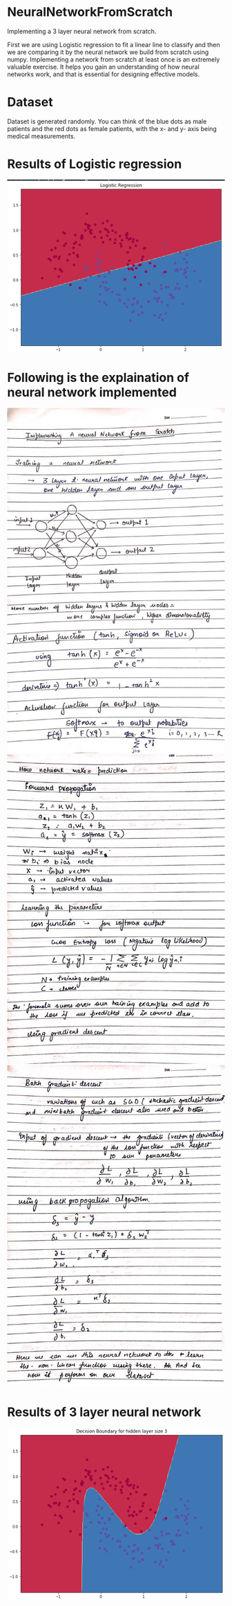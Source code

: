 # NeuralNetworkFromScratch
Implementing a 3 layer neural network from scratch.

First we are using Logistic regression to fit a linear line to classify and then we are comparing it by the neural network we build from scratch using numpy. Implementing a network from scratch at least once is an extremely valuable exercise. It helps you gain an understanding of how neural networks work, and that is essential for designing effective models.

# Dataset
Dataset is generated randomly.
You can think of the blue dots as male patients and the red dots as female patients, with the x- and y- axis being medical measurements.

# Results of Logistic regression
![alt text](https://github.com/samyak74/NeuralNetworkFromScratch/blob/master/Screenshot%20(4).png)

# Following is the explaination of neural network implemented
![alt text](https://github.com/samyak74/NeuralNetworkFromScratch/blob/master/1.jpeg)
![alt text](https://github.com/samyak74/NeuralNetworkFromScratch/blob/master/2.jpeg)
![alt text](https://github.com/samyak74/NeuralNetworkFromScratch/blob/master/3.jpeg)

# Results of 3 layer neural network
![alt text](https://github.com/samyak74/NeuralNetworkFromScratch/blob/master/Screenshot%20(2).png)
